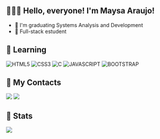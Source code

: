 ## 👩🏾‍💻 Hello, everyone! I'm Maysa Araujo!

- 📒 I'm graduating Systems Analysis and Development
- 🧠 Full-stack estudent
  
## 📖 Learning
![HTML5](https://img.shields.io/badge/HTML5-E34F26?style=for-the-badge&logo=html5&logoColor=white)
![CSS3](https://img.shields.io/badge/CSS3-1572B6?style=for-the-badge&logo=css3&logoColor=white)
![C](https://img.shields.io/badge/C-00599C?style=for-the-badge&logo=c&logoColor=white)
![JAVASCRIPT](https://img.shields.io/badge/JavaScript-F7DF1E?style=for-the-badge&logo=javascript&logoColor=black)
![BOOTSTRAP](https://img.shields.io/badge/Bootstrap-563D7C?style=for-the-badge&logo=bootstrap&logoColor=white)

## 📱 My Contacts
 <div>
  <a href = "mailto:contatorafaballerini@gmail.com"><img src="https://img.shields.io/badge/-Gmail-%23333?style=for-the-badge&logo=gmail&logoColor=white" target="_blank"></a>
  <a href="https://www.linkedin.com/in/maysa-araujo-0034a3203/" target="_blank"><img src="https://img.shields.io/badge/-LinkedIn-%230077B5?style=for-the-badge&logo=linkedin&logoColor=white" target="_blank"></a>
</div>

## 🌠 Stats
<div align="center">
  <a href="https://github.com/maysaraujo">
  <img align="left" src="https://github-readme-stats.vercel.app/api/top-langs/?username=maysaraujo&theme=tokyonight&hide=glsl,python" />
</div><br>

